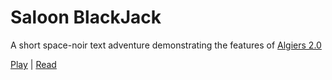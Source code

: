 # Saloon BlackJack

A short space-noir text adventure demonstrating the features of [Algiers 2.0](https://github.com/eliwaksbaum/algiers)

[Play]("https://eli.waksbaum.com/projects/session21) | [Read](https://eli.waksbaum.com/projects/session21/notes)
